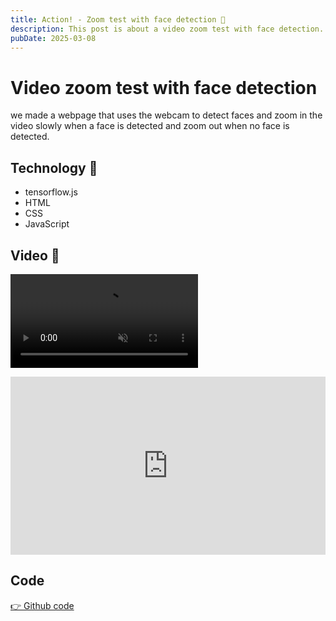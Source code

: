 ```yaml
---
title: Action! - Zoom test with face detection 🎥
description: This post is about a video zoom test with face detection.
pubDate: 2025-03-08
---
```


# Video zoom test with face detection

we made a webpage that uses the webcam to detect faces and zoom in the video slowly when a face is detected and zoom out when no face is detected. 

## Technology 🚀
- tensorflow.js
- HTML
- CSS
- JavaScript

  
## Video 🎥
  
<video src="https://i.imgur.com/mzKxtXf.mp4" muted inline autoplay loop></video>

<div style="padding:56.53% 0 0 0;position:relative;"><iframe src="https://player.vimeo.com/video/1063868581?badge=0&amp;autopause=0&amp;player_id=0&amp;app_id=58479" frameborder="0" allow="autoplay; fullscreen; picture-in-picture; clipboard-write; encrypted-media" style="position:absolute;top:0;left:0;width:100%;height:100%;" title="Action! - Zoom test with face detection"></iframe></div><script src="https://player.vimeo.com/api/player.js"></script>


## Code
  
[👉  Github code](https://github.com/haneulee/AI-playground/blob/main/zoom/index.html)
